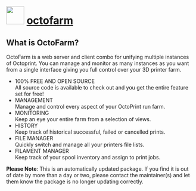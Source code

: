 # <img src="https://cdn.jsdelivr.net/gh/mkevenaar/chocolatey-packages@6156782c3987fd65b32361e135816bbda2bfe565/icons/octofarm.png" width="48" height="48"/> [octofarm](https://chocolatey.org/packages/octofarm)

## What is OctoFarm?

OctoFarm is a web server and client combo for unifying multiple instances of Octoprint. You can manage and monitor as many instances as you want from a single interface giving you full control over your 3D printer farm.

* 100% FREE AND OPEN SOURCE  
All source code is available to check out and you get the entire feature set for free!
* MANAGEMENT  
Manage and control every aspect of your OctoPrint run farm.
* MONITORING  
Keep an eye your entire farm from a selection of views.
* HISTORY  
Keep track of historical successful, failed or cancelled prints.
* FILE MANAGER  
Quickly switch and manage all your printers file lists.
* FILAMENT MANAGER  
Keep track of your spool inventory and assign to print jobs.

**Please Note**: This is an automatically updated package. If you find it is
out of date by more than a day or two, please contact the maintainer(s) and
let them know the package is no longer updating correctly.
